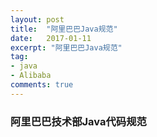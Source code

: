 ```yaml
---
layout: post
title:  "阿里巴巴Java规范"
date:   2017-01-11
excerpt: "阿里巴巴Java规范"
tag:
- java
- Alibaba
comments: true
---
```

### 阿里巴巴技术部Java代码规范

<object data="{{ site.url }}/assets/Java.pdf" type="application/pdf"> <param name="src" value="{{ site.url }}/assets/Java.pdf"> </object>
